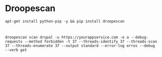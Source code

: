 # Droopescan    
    
    apt-get install python-pip -y && pip install droopescan
#
    droopescan scan drupal -u https://yourappservice.com -e a --debug-requests --method forbidden -t 37 --threads-identify 37 --threads-scan 37 --threads-enumerate 37 --output standard --error-log erros --debug --verb get
